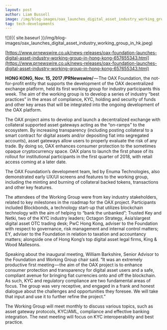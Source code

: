 ```yaml
---
layout: post
author: Liam Bussell
image: /img/blog-images/oax_launches_digital_asset_industry_working_group_in_hk.jpeg
tag: tech-developments
---
```


![]({{ site.baseurl }}/img/blog-images/oax_launches_digital_asset_industry_working_group_in_hk.jpeg)

[https://www.prnewswire.co.uk/news-releases/oax-foundation-launches-digital-asset-industry-working-group-in-hong-kong-657655343.html](https://www.prnewswire.co.uk/news-releases/oax-foundation-launches-digital-asset-industry-working-group-in-hong-kong-657655343.html)

**HONG KONG, Nov. 15, 2017 /PRNewswire/** — The OAX Foundation, the not-for-profit entity that supports the development of the OAX decentralized exchange platform, held its first working group for industry participants this week. The aim of the working group is to develop a series of industry “best practices” in the areas of compliance, KYC, holding and security of funds and other key areas that will be integrated into the ongoing development of the OAX platform.

The OAX project aims to develop and launch a decentralized exchange with collateral supported asset gateways acting as the “on-ramps” to the ecosystem. By increasing transparency (including posting collateral to a smart contract for digital assets and/or depositing fiat into segregated accounts), asset gateways allow users to properly evaluate the risk of any trade. By doing so, OAX enhances consumer protection to the sometimes opaque cryptocurrency space. OAX plans to launch the first phase of its rollout for institutional participants in the first quarter of 2018, with retail access coming at a later date.

The OAX Foundation’s development team, led by Enuma Technologies, also demonstrated early UX/UI screens and features to the working group, including the minting and burning of collateral backed tokens, transactions and other key features.

The attendees of the Working Group were from key industry stakeholders, related to key milestones in the roadmap for the OAX project. Participants included Blockbonds, a technology start-up that utilizes blockchain technology with the aim of helping to “bank the unbanked”; Trusted Key and Netki, two of the KYC industry leaders; Octagon Strategy, Asia’slargest digital asset OTC trading desk; PwC Hong Kong, adviser to the Foundation with respect to governance, risk management and internal control matters; EY, adviser to the Foundation in relation to taxation and accountancy matters; alongside one of Hong Kong’s top digital asset legal firms, King & Wood Mallesons.

Speaking about the inaugural meeting, William Barkshire, Senior Advisor to the Foundation and Working Group chair said. “It was an extremely productive first meeting — the aim of the OAX project is to enhance consumer protection and transparency for digital asset users and a safe, compliant avenue for bringing fiat currencies onto and off the blockchain. As such, KYC and regulatory compliance are two fundamental areas of focus. The group was very receptive, and engaged in a frank and honest dialogue about the challenges and opportunities they foresee. We will take that input and use it to further refine the project.”

The Working Group will meet monthly to discuss various topics, such as asset gateway protocols, KYC/AML, compliance and effective banking integration. The next meeting will focus on KYC interoperability and best practice.
